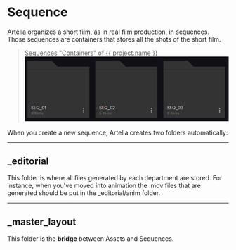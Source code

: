 # **Sequence**

Artella organizes a short film, as in real film production, in sequences. Those sequences are containers that stores 
all the shots of the short film. 

> Sequences "Containers" of {{ project.name }}
![Artella Sequences](../img/artella_sequence.png?style=centerme)

When you create a new sequence, Artella creates two folders automatically:

***

## **_editorial**

This folder is where all files generated by each department are stored. For instance, when you've moved into animation 
the .mov files that are generated should be put in the _editorial/anim folder.

***

## **_master_layout**
This folder is the **bridge** between Assets and Sequences. 
